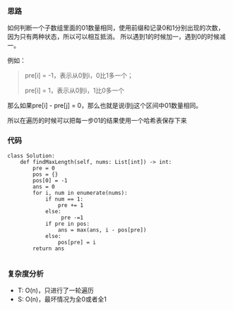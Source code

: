 ### 思路

如何判断一个子数组里面的01数量相同，使用前缀和记录0和1分别出现的次数，因为只有两种状态，所以可以相互抵消。
所以遇到1的时候加一，遇到0的时候减一。

例如：
> pre[i] = -1，表示从0到i，0比1多一个；
>
> pre[i] = 1，表示从0到i，1比0多一个


那么如果pre[i] - pre[j] = 0，那么也就是说i到j这个区间中01数量相同。

所以在遍历的时候可以把每一步01的结果使用一个哈希表保存下来




### 代码

```python3
class Solution:
    def findMaxLength(self, nums: List[int]) -> int:
        pre = 0
        pos = {}
        pos[0] = -1
        ans = 0
        for i, num in enumerate(nums):
            if num == 1:
                pre += 1
            else:
                 pre -=1
            if pre in pos:
                ans = max(ans, i - pos[pre]) 
            else:
            	pos[pre] = i
        return ans
            
```
### 复杂度分析
- T: O(n)，只进行了一轮遍历
- S: O(n)，最坏情况为全0或者全1

